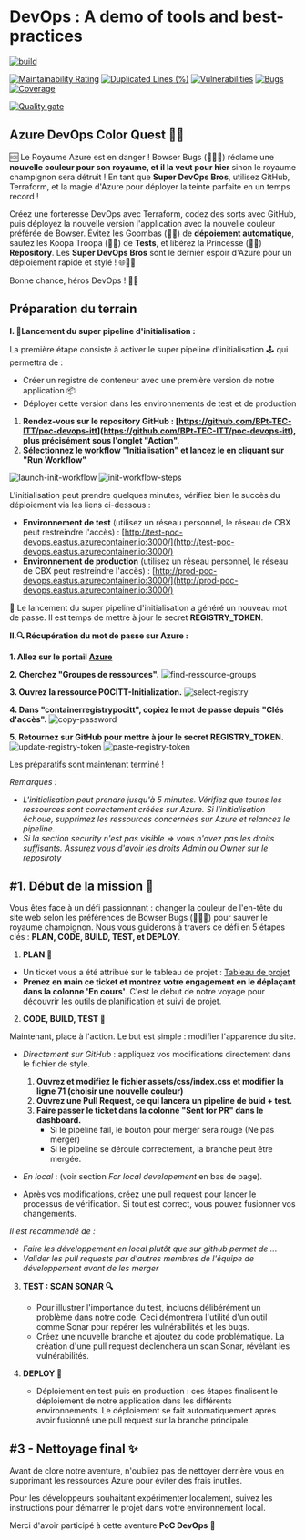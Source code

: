 # DevOps : A demo of tools and best-practices

[![build](https://github.com/martinmouly/poc-devops-itt/actions/workflows/build.yml/badge.svg)](https://github.com/martinmouly/poc-devops-itt/actions/workflows/build.yml)  

[![Maintainability Rating](https://sonarcloud.io/api/project_badges/measure?project=BPt-TEC-ITT_poc-devops-itt&metric=sqale_rating)](https://sonarcloud.io/summary/new_code?id=BPt-TEC-ITT_poc-devops-itt)
[![Duplicated Lines (%)](https://sonarcloud.io/api/project_badges/measure?project=BPt-TEC-ITT_poc-devops-itt&metric=duplicated_lines_density)](https://sonarcloud.io/summary/new_code?id=BPt-TEC-ITT_poc-devops-itt)
[![Vulnerabilities](https://sonarcloud.io/api/project_badges/measure?project=BPt-TEC-ITT_poc-devops-itt&metric=vulnerabilities)](https://sonarcloud.io/summary/new_code?id=BPt-TEC-ITT_poc-devops-itt)
[![Bugs](https://sonarcloud.io/api/project_badges/measure?project=BPt-TEC-ITT_poc-devops-itt&metric=bugs)](https://sonarcloud.io/summary/new_code?id=BPt-TEC-ITT_poc-devops-itt)
[![Coverage](https://sonarcloud.io/api/project_badges/measure?project=BPt-TEC-ITT_poc-devops-itt&metric=coverage)](https://sonarcloud.io/summary/new_code?id=BPt-TEC-ITT_poc-devops-itt)

[![Quality gate](https://sonarcloud.io/api/project_badges/quality_gate?project=BPt-TEC-ITT_poc-devops-itt)](https://sonarcloud.io/summary/new_code?id=BPt-TEC-ITT_poc-devops-itt)

## Azure DevOps Color Quest 🌈🚀

🆘 Le Royaume Azure est en danger ! Bowser Bugs (🐢🔥😈) réclame une **nouvelle couleur pour son royaume, et il la veut pour hier** sinon le royaume champignon sera détruit ! En tant que **Super DevOps Bros**, utilisez GitHub, Terraform, et la magie d'Azure pour déployer la teinte parfaite en un temps record !

Créez une forteresse DevOps avec Terraform, codez des sorts avec GitHub, puis déployez la nouvelle version l'application avec la nouvelle couleur préférée de Bowser. Évitez les Goombas (🍄😠) de **dépoiement automatique**, sautez les Koopa Troopa (🐢🔴) de **Tests**, et libérez la Princesse (👑🍑) **Repository**. Les **Super DevOps Bros** sont le dernier espoir d'Azure pour un déploiement rapide et stylé ! 🌐🎨🚀

Bonne chance, héros DevOps ! 🍄✨

## Préparation du terrain

**I. 🚀Lancement du super pipeline d'initialisation :**

La première étape consiste à activer le super pipeline d'initialisation 🕹️ qui permettra de :

- Créer un registre de conteneur avec une première version de notre application 📦
- Déployer cette version dans les environnements de test et de production

1. **Rendez-vous sur le repository GitHub : [https://github.com/BPt-TEC-ITT/poc-devops-itt](https://github.com/BPt-TEC-ITT/poc-devops-itt), plus précisément sous l'onglet "Action".**
2. **Sélectionnez le workflow "Initialisation" et lancez le en cliquant sur "Run Workflow"**

![launch-init-workflow](./images/workflow-init-launch.png)
![init-workflow-steps](./images/init-steps.png)

L'initialisation peut prendre quelques minutes, vérifiez bien le succès du déploiement via les liens ci-dessous :

- **Environnement de test** (utilisez un réseau personnel, le réseau de CBX peut restreindre l'accès) : [http://test-poc-devops.eastus.azurecontainer.io:3000/](http://test-poc-devops.eastus.azurecontainer.io:3000/)
- **Environnement de production** (utilisez un réseau personnel, le réseau de CBX peut restreindre l'accès) : [http://prod-poc-devops.eastus.azurecontainer.io:3000/](http://prod-poc-devops.eastus.azurecontainer.io:3000/)

🚨 Le lancement du super pipeline d'initialisation a généré un nouveau mot de passe. Il est temps de mettre à jour le secret **REGISTRY_TOKEN**.

**II.🔍 Récupération du mot de passe sur Azure :**

**1. Allez sur le portail [Azure](https://portal.azure.com/#home)**

**2. Cherchez "Groupes de ressources".**
![find-ressource-groups](./images/search-ressource-groups.png)

**3. Ouvrez la ressource POCITT-Initialization.**
![select-registry](./images/select-container-registry.png)

**4. Dans "containerregistrypocitt", copiez le mot de passe depuis "Clés d'accès".**
![copy-password](./images/copy-pass.png)

**5. Retournez sur GitHub pour mettre à jour le secret REGISTRY_TOKEN.**
![update-registry-token](./images/update-registry-token.png)
![paste-registry-token](./images/paste-registry-token.png)

Les préparatifs sont maintenant terminé !

*Remarques :*

- *L'initialisation peut prendre jusqu'à 5 minutes. Vérifiez que toutes les ressources sont correctement créées sur Azure. Si l'initialisation échoue, supprimez les ressources concernées sur Azure et relancez le pipeline.*
- *Si la section security n'est pas visible => vous n'avez pas les droits suffisants. Assurez vous d'avoir les droits Admin ou Owner sur le reposiroty*

## #1. Début de la mission 🎯

Vous êtes face à un défi passionnant : changer la couleur de l'en-tête du site web selon les préférences de Bowser Bugs (🐢🔥😈) pour sauver le royaume champignon. Nous vous guiderons à travers ce défi en 5 étapes clés : **PLAN, CODE, BUILD, TEST, et DEPLOY**.

1. **PLAN 📝**

- Un ticket vous a été attribué sur le tableau de projet : [Tableau de projet](https://github.com/orgs/BPt-TEC-ITT/projects/1/views/1)
- **Prenez en main ce ticket et montrez votre engagement en le déplaçant dans la colonne 'En cours'**. C'est le début de notre voyage pour découvrir les outils de planification et suivi de projet.

2. **CODE, BUILD, TEST 🔧**

Maintenant, place à l'action. Le but est simple : modifier l'apparence du site.

- *Directement sur GitHub* : appliquez vos modifications directement dans le fichier de style.
  1. **Ouvrez et modifiez le fichier assets/css/index.css et modifier la ligne 71 (choisir une nouvelle couleur)**
  2. **Ouvrez une Pull Request,  ce qui lancera un pipeline de buid + test.**
  3. **Faire passer le ticket dans la colonne "Sent for PR" dans le dashboard.**
      - Si le pipeline fail, le bouton pour merger sera rouge (Ne pas merger)
      - Si le pipeline se déroule correctement, la branche peut être mergée.

- *En local* : (voir section *For local developement* en bas de page).

- Après vos modifications, créez une pull request pour lancer le processus de vérification. Si tout est correct, vous pouvez fusionner vos changements.

*Il est recommendé de :*

- *Faire les développement en local plutôt que sur github permet de ...*
- *Valider les pull requests par d'autres membres de l'équipe de développement avant de les merger*

3. **TEST : SCAN SONAR 🔍**
   - Pour illustrer l'importance du test, incluons délibérément un problème dans notre code. Ceci démontrera l'utilité d'un outil comme Sonar pour repérer les vulnérabilités et les bugs.
   - Créez une nouvelle branche et ajoutez du code problématique. La création d'une pull request déclenchera un scan Sonar, révélant les vulnérabilités.

4. **DEPLOY 🚀**
   - Déploiement en test puis en production : ces étapes finalisent le déploiement de notre application dans les différents environnements. Le déploiement se fait automatiquement après avoir fusionné une pull request sur la branche principale.

## #3 - Nettoyage final ✨

Avant de clore notre aventure, n'oubliez pas de nettoyer derrière vous en supprimant les ressources Azure pour éviter des frais inutiles.

Pour les développeurs souhaitant expérimenter localement, suivez les instructions pour démarrer le projet dans votre environnement local.

Merci d'avoir participé à cette aventure **PoC DevOps** 🚀
